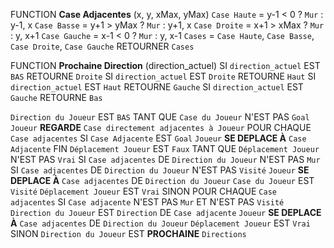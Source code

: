 FUNCTION **Case Adjacentes** (x, y, xMax, yMax)
    `Case Haute` = y-1 < 0 ? `Mur` : y-1, x
    `Case Basse` = y+1 > yMax ? `Mur` : y+1, x
    `Case Droite` = x+1 > xMax ? `Mur` : y, x+1
    `Case Gauche` = x-1 < 0 ? `Mur` : y, x-1
    `Cases` = `Case Haute`, `Case Basse`, `Case Droite`, `Case Gauche`
    RETOURNER `Cases`

FUNCTION **Prochaine Direction** (direction_actuel)
    SI `direction_actuel` EST `BAS`
        RETOURNE `Droite`
    SI `direction_actuel` EST `Droite`
        RETOURNE `Haut`
    SI `direction_actuel` EST `Haut`
        RETOURNE `Gauche`
    SI `direction_actuel` EST `Gauche`
        RETOURNE `Bas`

`Direction du Joueur` EST `BAS`
TANT QUE `Case du Joueur` N'EST PAS `Goal`
    `Joueur` **REGARDE** `Case directement adjacentes à Joueur`
    POUR CHAQUE `Case adjacentes`
        SI `Case Adjacente` EST `Goal`
            `Joueur` **SE DEPLACE À** `Case Adjacente`
            FIN
    `Déplacement Joueur` EST `Faux`
    TANT QUE `Déplacement Joueur` N'EST PAS `Vrai`
        SI `Case adjacentes` DE `Direction du Joueur` N'EST PAS `Mur`
            SI `Case adjacentes` DE `Direction du Joueur` N'EST PAS `Visité`
                `Joueur` **SE DEPLACE À** `Case adjacentes` DE `Direction du Joueur`
                `Case du Joueur` EST `Visité`
                `Déplacement Joueur` EST `Vrai`
            SINON
                POUR CHAQUE `Case adjacentes`
                    SI `Case adjacente` N'EST PAS `Mur` ET N'EST PAS `Visité`
                        `Direction du Joueur` EST `Direction` DE `Case adjacente`
                `Joueur` **SE DEPLACE À** `Case adjacentes` DE `Direction du Joueur`
                `Déplacement Joueur` EST `Vrai`
        SINON
            `Direction du Joueur` EST **PROCHAINE** `Directions`